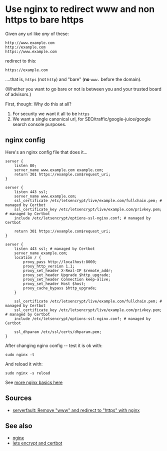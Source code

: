 ﻿# Use nginx to redirect www and non https to bare https

Given any url like *any* of these:

	http://www.example.com
	http://example.com
	https://www.example.com

redirect to this:

	https://example.com

....that is, `https` (not `http`) and "bare" (**no** `www.` before the domain).

(Whether you want to go bare or not is between you and your trusted board of advisors.)

First, though: Why do this at all?

1. For security we want it all to be `https`
2. We want a single canonical url, for SEO/traffic/google-juice/google search console purposes.

## nginx config

Here's an nginx config file that does it...

	server {
		listen 80;
		server_name www.example.com example.com;
		return 301 https://example.com$request_uri;
	}

	server {
		listen 443 ssl;
		server_name www.example.com;
		ssl_certificate /etc/letsencrypt/live/example.com/fullchain.pem; # managed by Certbot
		ssl_certificate_key /etc/letsencrypt/live/example.com/privkey.pem; # managed by Certbot
		include /etc/letsencrypt/options-ssl-nginx.conf; # managed by Certbot

		return 301 https://example.com$request_uri;
	}

	server {
		listen 443 ssl; # managed by Certbot
		server_name example.com;
		location / {
			proxy_pass http://localhost:8000;
			proxy_http_version 1.1;
			proxy_set_header X-Real-IP $remote_addr;
			proxy_set_header Upgrade $http_upgrade;
			proxy_set_header Connection keep-alive;
			proxy_set_header Host $host;
			proxy_cache_bypass $http_upgrade;
		}

		ssl_certificate /etc/letsencrypt/live/example.com/fullchain.pem; # managed by Certbot
		ssl_certificate_key /etc/letsencrypt/live/example.com/privkey.pem; # managed by Certbot
		include /etc/letsencrypt/options-ssl-nginx.conf; # managed by Certbot

		ssl_dhparam /etc/ssl/certs/dhparam.pem;
	}

After changing nginx config -- test it is ok with:

	sudo nginx -t

And reload it with:

	sudo nginx -s reload

See [more nginx basics here](nginx.md)

## Sources

- [serverfault: Remove "www" and redirect to "https" with nginx](https://serverfault.com/questions/258378/remove-www-and-redirect-to-https-with-nginx)

## See also

- [nginx](nginx.md)
- [lets encrypt and certbot](lets_encrypt.md)